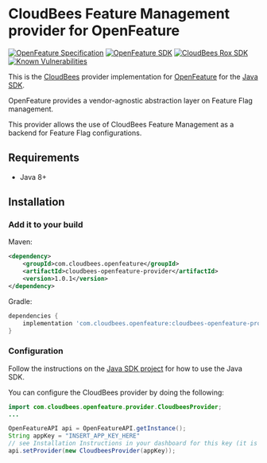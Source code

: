 # CloudBees Feature Management provider for OpenFeature

[![OpenFeature Specification](https://img.shields.io/static/v1?label=OpenFeature%20Specification&message=v0.5.1&color=yellow)](https://github.com/open-feature/spec/tree/v0.5.1)
[![OpenFeature SDK](https://img.shields.io/static/v1?label=OpenFeature%20Java%20SDK&message=v1.0.0&color=green)](https://github.com/open-feature/java-sdk/tree/1.0.0)
[![CloudBees Rox SDK](https://img.shields.io/static/v1?label=Rox%20SDK&message=v6.0.0&color=green)](https://mvnrepository.com/artifact/io.rollout.rox/rox-java-server)
[![Known Vulnerabilities](https://snyk.io/test/github/rollout/cloudbees-openfeature-provider-java/badge.svg)](https://snyk.io/test/github/rollout/cloudbees-openfeature-provider-java)

This is the [CloudBees](https://www.cloudbees.com/products/feature-management) provider implementation for [OpenFeature](https://openfeature.dev/) for the [Java SDK](https://github.com/open-feature/java-sdk).

OpenFeature provides a vendor-agnostic abstraction layer on Feature Flag management.

This provider allows the use of CloudBees Feature Management as a backend for Feature Flag configurations.

## Requirements
- Java 8+

## Installation

### Add it to your build

Maven:
```xml
<dependency>
    <groupId>com.cloudbees.openfeature</groupId>
    <artifactId>cloudbees-openfeature-provider</artifactId>
    <version>1.0.1</version>
</dependency>
```

Gradle:
```groovy
dependencies {
    implementation 'com.cloudbees.openfeature:cloudbees-openfeature-provider:1.0.1'
}
```

### Configuration

Follow the instructions on the [Java SDK project](https://github.com/open-feature/java-sdk) for how to use the Java SDK.

You can configure the CloudBees provider by doing the following:

```java
import com.cloudbees.openfeature.provider.CloudbeesProvider;
...

OpenFeatureAPI api = OpenFeatureAPI.getInstance();
String appKey = "INSERT_APP_KEY_HERE" 
// see Installation Instructions in your dashboard for this key (it is also your environment ID) 
api.setProvider(new CloudbeesProvider(appKey));
```
